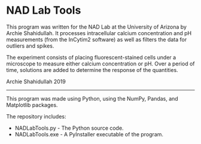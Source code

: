 # NAD Lab Tools
This program was written for the NAD Lab at the University of Arizona by Archie Shahidullah.
It processes intracellular calcium concentration and pH measurements (from the InCytim2 software)
as well as filters the data for outliers and spikes. 

The experiment consists of placing fluorescent-stained cells under a microscope to measure either
calcium concentration or pH. Over a period of time, solutions are added to determine the response
of the quantities.

Archie Shahidullah 2019

---

This program was made using Python, using the NumPy, Pandas, and Matplotlib packages.

The repository includes:

- NADLabTools.py - The Python source code.
- NADLabTools.exe - A PyInstaller executable of the program.
